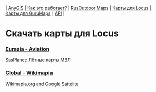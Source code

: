 | [AnyGIS][01] | [Как это работает?][02] | [RusOutdoor Maps][03] | [Карты для Locus][04] | [Карты для GuruMaps][05] | [API][06] |


[01]: https://nnngrach.github.io/map-sources/index
[02]: https://nnngrach.github.io/map-sources/Web/Html/Description
[03]: https://nnngrach.github.io/map-sources/Web/Html/RusOutdoor
[04]: https://nnngrach.github.io/map-sources/Web/Html/Locus
[05]: https://nnngrach.github.io/map-sources/Web/Html/Galileo
[06]: https://nnngrach.github.io/map-sources/Web/Html/Api
# Скачать карты для Locus
### [Eurasia - Aviation](https://github.com/nnngrach/map-sources/raw/master/Locus_online_maps/script/Installers/_Eurasia%20-%20Aviation.xml "Скачать всю группу")
[SasPlanet: Лётные карты МВЛ](https://github.com/nnngrach/map-sources/raw/master/Locus_online_maps/script/Installers/__MVL.xml "Скачать эту карту")
### [Global - Wikimapia](https://github.com/nnngrach/map-sources/raw/master/Locus_online_maps/script/Installers/_Global%20-%20Wikimapia.xml "Скачать всю группу")
[Wikimapia.org and Google Sattelite](https://github.com/nnngrach/map-sources/raw/master/Locus_online_maps/script/Installers/__Wikimapia_satellite.xml "Скачать эту карту")
